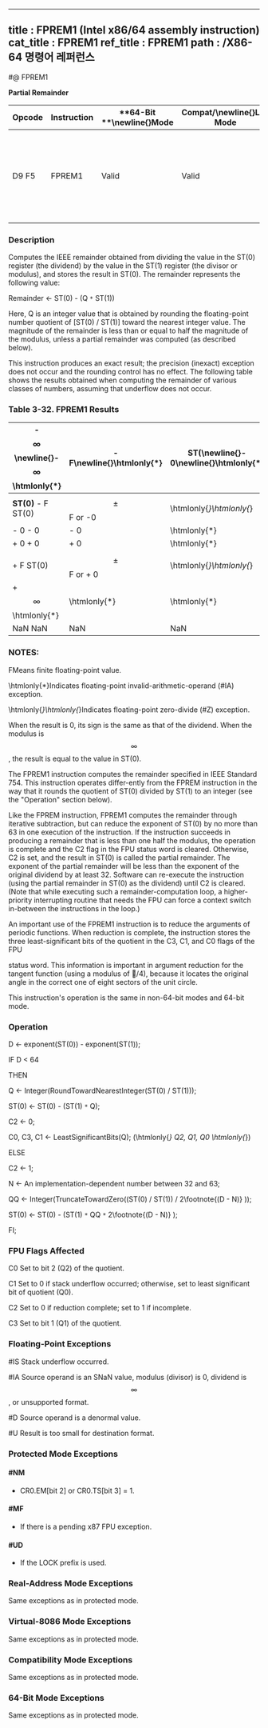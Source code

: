 ----------------------------
title : FPREM1 (Intel x86/64 assembly instruction)
cat_title : FPREM1
ref_title : FPREM1
path : /X86-64 명령어 레퍼런스
----------------------------
#@ FPREM1

**Partial Remainder**

|**Opcode**|**Instruction**|**64-Bit **\newline{}**Mode**|**Compat/**\newline{}**Leg Mode**|**Description**|
|----------|---------------|-----------------------------|---------------------------------|---------------|
|D9 F5|FPREM1|Valid|Valid|Replace ST(0) with the IEEE remainder obtained from dividing ST(0) by ST(1).|
### Description


Computes the IEEE remainder obtained from dividing the value in the ST(0) register (the dividend) by the value in the ST(1) register (the divisor or modulus), and stores the result in ST(0). The remainder represents the following value:

Remainder <- ST(0) - (Q `*` ST(1))

Here, Q is an integer value that is obtained by rounding the floating-point number quotient of [ST(0) / ST(1)] toward the nearest integer value. The magnitude of the remainder is less than or equal to half the magnitude of the modulus, unless a partial remainder was computed (as described below).

This instruction produces an exact result; the precision (inexact) exception does not occur and the rounding control has no effect. The following table shows the results obtained when computing the remainder of various classes of numbers, assuming that underflow does not occur.

### Table 3-32.  FPREM1 Results


|- $$\infty$$\newline{}- $$\infty$$ \htmlonly{*}|- F\newline{}\htmlonly{*}|**ST(**\newline{}- 0\newline{}\htmlonly{*}|**1)**\newline{}  + 0\newline{}  \htmlonly{*}|+ F\newline{}\htmlonly{*}|+ $$\infty$$\newline{}\htmlonly{*}|NaN\newline{}NaN|
|-----------------------------------------------|-------------------------|------------------------------------------|---------------------------------------------|-------------------------|----------------------------------|----------------|
|**ST(0)** - F ST(0)|$$\pm$$F or -0|\htmlonly{*}\htmlonly{*}|\htmlonly{*}\htmlonly{*}|$$\pm$$ F or - 0|ST(0)|NaN|
|- 0 - 0|- 0|\htmlonly{*}|\htmlonly{*}|- 0|-0|NaN|
|+ 0 + 0|+ 0|\htmlonly{*}|\htmlonly{*}|+ 0|+0|NaN|
|+ F ST(0)|$$\pm$$ F or + 0|\htmlonly{*}\htmlonly{*}|\htmlonly{*}\htmlonly{*}|$$\pm$$ F or + 0|ST(0)|NaN|
|+ $$\infty$$ \htmlonly{*}|\htmlonly{*}|\htmlonly{*}|\htmlonly{*}|\htmlonly{*}|\htmlonly{*}|NaN|
|NaN NaN|NaN|NaN|NaN|NaN|NaN|NaN|
### NOTES:


FMeans finite floating-point value.

\htmlonly{*}Indicates floating-point invalid-arithmetic-operand (#IA) exception.

\htmlonly{*}\htmlonly{*}Indicates floating-point zero-divide (#Z) exception.

When the result is 0, its sign is the same as that of the dividend. When the modulus is $$\infty$$, the result is equal to the value in ST(0). 

The FPREM1 instruction computes the remainder specified in IEEE Standard 754. This instruction operates differ-ently from the FPREM instruction in the way that it rounds the quotient of ST(0) divided by ST(1) to an integer (see the "Operation" section below).

Like the FPREM instruction, FPREM1 computes the remainder through iterative subtraction, but can reduce the exponent of ST(0) by no more than 63 in one execution of the instruction. If the instruction succeeds in producing a remainder that is less than one half the modulus, the operation is complete and the C2 flag in the FPU status word is cleared. Otherwise, C2 is set, and the result in ST(0) is called the partial remainder. The exponent of the partial remainder will be less than the exponent of the original dividend by at least 32. Software can re-execute the instruction (using the partial remainder in ST(0) as the dividend) until C2 is cleared. (Note that while executing such a remainder-computation loop, a higher-priority interrupting routine that needs the FPU can force a context switch in-between the instructions in the loop.)

An important use of the FPREM1 instruction is to reduce the arguments of periodic functions. When reduction is complete, the instruction stores the three least-significant bits of the quotient in the C3, C1, and C0 flags of the FPU 



status word. This information is important in argument reduction for the tangent function (using a modulus of /4), because it locates the original angle in the correct one of eight sectors of the unit circle.

This instruction's operation is the same in non-64-bit modes and 64-bit mode.

### Operation 


D <- exponent(ST(0)) - exponent(ST(1));

IF D < 64

 THEN

   Q <- Integer(RoundTowardNearestInteger(ST(0) / ST(1)));

   ST(0) <- ST(0) - (ST(1) `*` Q);

   C2 <- 0;

   C0, C3, C1 <- LeastSignificantBits(Q); (\htmlonly{*} Q2, Q1, Q0 \htmlonly{*})

 ELSE

   C2 <- 1;

   N <- An implementation-dependent number between 32 and 63;

   QQ <- Integer(TruncateTowardZero((ST(0)  / ST(1)) / 2\footnote{(D - N)} ));

   ST(0) <- ST(0) - (ST(1) `*` QQ `*` 2\footnote{(D - N)} ); 

FI;

### FPU Flags Affected


C0 Set to bit 2 (Q2) of the quotient.

C1 Set to 0 if stack underflow occurred; otherwise, set to least significant bit of quotient (Q0).

C2 Set to 0 if reduction complete; set to 1 if incomplete.

C3  Set to bit 1 (Q1) of the quotient.

### Floating-Point Exceptions


#IS Stack underflow occurred.

#IA Source operand is an SNaN value, modulus (divisor) is 0, dividend is $$\infty$$, or unsupported format.

#D Source operand is a denormal value.

#U Result is too small for destination format.


### Protected Mode Exceptions

#### #NM
* CR0.EM[bit 2] or CR0.TS[bit 3] = 1.

#### #MF
* If there is a pending x87 FPU exception.

#### #UD
* If the LOCK prefix is used.

### Real-Address Mode Exceptions



Same exceptions as in protected mode.


### Virtual-8086 Mode Exceptions



Same exceptions as in protected mode.


### Compatibility Mode Exceptions



Same exceptions as in protected mode.


### 64-Bit Mode Exceptions



Same exceptions as in protected mode.

